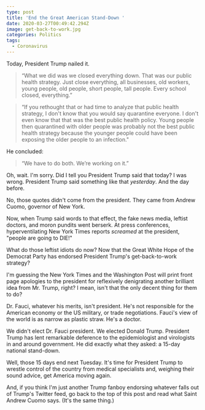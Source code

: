 ```yaml
---
type: post
title: 'End the Great American Stand-Down '
date: 2020-03-27T00:49:42.294Z
image: get-back-to-work.jpg
categories: Politics
tags:
  - Coronavirus
---
```

Today, President Trump nailed it. 

> “What we did was we closed everything down. That was our public health strategy. Just close everything, all businesses, old workers, young people, old people, short people, tall people. Every school closed, everything.”

> “If you rethought that or had time to analyze that public health strategy, I don't know that you would say quarantine everyone. I don't even know that that was the best public health policy. Young people then quarantined with older people was probably not the best public health strategy because the younger people could have been exposing the older people to an infection."

He concluded:

>  “We have to do both. We’re working on it.”

Oh, wait. I'm sorry. Did I tell you President Trump said that today? I was wrong. President Trump said something like that *yesterday*. And the day before. 

No, those quotes didn't come from the president. They came from Andrew Cuomo, governor of New York. 

Now, when Trump said words to that effect, the fake news media, leftist doctors, and moron pundits went berserk. At press conferences, hyperventilating New York Times reports *screamed* at the president, "people are going to DIE!"

What do those leftist idiots do now? Now that the Great White Hope of the Democrat Party has endorsed President Trump's get-back-to-work strategy? 

I'm guessing the New York Times and the Washington Post will print front page apologies to the president for reflexively denigrating another brilliant idea from Mr. Trump, right? I mean, isn't that the only decent thing for them to do?

Dr. Fauci, whatever his merits, isn't president. He's not responsible for the American economy or the US military, or trade negotiations. Fauci's view of the world is as narrow as plastic straw. He's a doctor. 

We didn't elect Dr. Fauci president. We elected Donald Trump. President Trump has lent remarkable deference to the epidemiologist and virologists in and around government. He did exactly what they asked: a 15-day national stand-down. 

Well, those 15 days end next Tuesday. It's time for President Trump to wrestle control of the country from medical specialists and, weighing their sound advice, get America moving again. 

And, if you think I'm just another Trump fanboy endorsing whatever falls out of Trump's Twitter feed, go back to the top of this post and read what Saint Andrew Cuomo says. (It's the same thing.)
